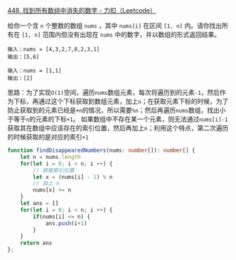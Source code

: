 [448. 找到所有数组中消失的数字 - 力扣（Leetcode）](https://leetcode.cn/problems/find-all-numbers-disappeared-in-an-array/description/)

给你一个含 `n` 个整数的数组 `nums` ，其中 `nums[i]` 在区间 `[1, n]` 内。请你找出所有在 `[1, n]` 范围内但没有出现在 `nums` 中的数字，并以数组的形式返回结果。

```
输入：nums = [4,3,2,7,8,2,3,1]
输出：[5,6]

输入：nums = [1,1]
输出：[2]
```

思路：为了实现`O(1)`空间，遍历`nums`数组元素，每次将遍历到的元素`-1`，然后作为下标，再通过这个下标获取到数组元素，加上`n`；在获取元素下标的时候，为了防止获取到的元素已经是`+n`的情况，所以需要`%n`；然后再遍历`nums`数组，找出小于等于`n`的元素的下标`+1`。
如果数组中不存在某一个元素，则无法通过`nums[i]-1`获取其在数组中应该存在的索引位置，然后再加上`n`；利用这个特点，第二次遍历的时候获取的是对应的索引`+1`

```typescript
function findDisappearedNumbers(nums: number[]): number[] {
    let n = nums.length
    for(let i = 0; i < n; i ++) {
      	// 获取索引位置
        let x = (nums[i] - 1) % n
        // 加上 n
        nums[x] += n
    }
    let ans = []
    for(let i = 0; i < n; i ++) {
        if(nums[i] <= n) {
            ans.push(i+1)
        }
    }
    return ans
};
```

